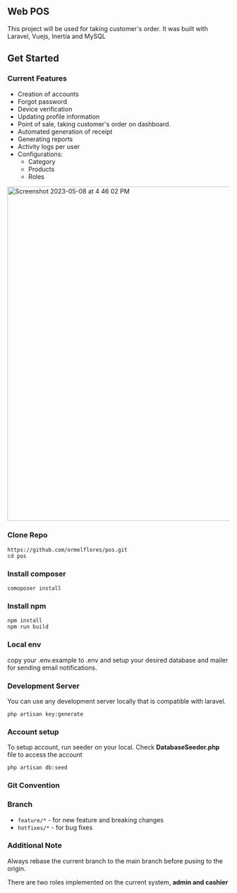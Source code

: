 

## Web POS

This project will be used for taking customer's order. It was built with Laravel, Vuejs, Inertia and MySQL

## Get Started

### Current Features
 - Creation of accounts
 - Forgot password
 - Device verification
 - Updating profile information
 - Point of sale, taking customer's order on dashboard.
 - Automated generation of receipt
 - Generating reports
 - Activity logs per user
 - Configurations:
   - Category
   - Products
   - Roles
   
<img width="757" alt="Screenshot 2023-05-08 at 4 46 02 PM" src="https://user-images.githubusercontent.com/60385109/236784298-d0d267e6-a12c-4e10-b4fb-4582790d799f.png">

 

### Clone Repo

```shell
https://github.com/ormelflores/pos.git
cd pos
```

### Install composer

```shell
comoposer install
```

### Install npm

```shell
npm install
npm run build
```

### Local env
copy your .env.example to .env and setup your desired database and mailer for sending email notifications.

### Development Server
You can use any development server locally that is compatible with laravel.

```shell
php artisan key:generate
```
### Account setup
To setup account, run seeder on your local. Check <b>DatabaseSeeder.php</b> file to access the account

```shell
php artisan db:seed
```

### Git Convention

### Branch

- `feature/*` - for new feature and breaking changes
- `hotfixes/*` - for bug fixes

### Additional Note

Always rebase the current branch to the main branch before pusing to the origin.

There are two roles implemented on the current system, <b>admin and cashier</b>
